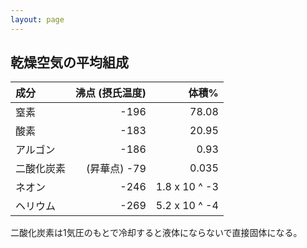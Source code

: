```yaml
---
layout: page
---
```


## 乾燥空気の平均組成

| 成分 | 沸点 (摂氏温度) | 体積% |
|:--|--:|--:|
| 窒素 | -196 | 78.08 |
| 酸素 | -183 | 20.95 |
| アルゴン | -186 | 0.93 |
| 二酸化炭素 | (昇華点) -79 | 0.035 |
| ネオン | -246 | 1.8 x 10 ^ -3 |
| ヘリウム | -269 | 5.2 x 10 ^ -4 |

二酸化炭素は1気圧のもとで冷却すると液体にならないで直接固体になる。
